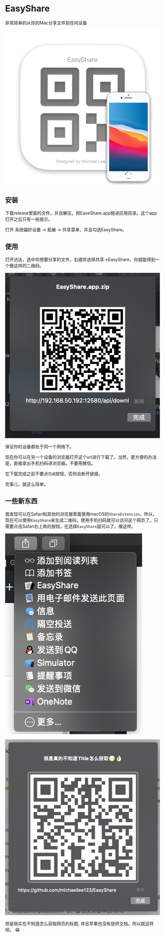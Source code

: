 # EasyShare
非常简单的从你的Mac分享文件到任何设备

 ![logo.png](logo.png)

## 安装

下载release里面的文件，并且解压，把EaseShare.app拖进应用目录。这个app打开之后只有一些提示。

打开 系统偏好设置 -> 拓展 -> 共享菜单，并且勾选EasyShare。

## 使用

打开访达，选中你想要分享的文件，右键并选择共享->EasyShare，你就能得到一个像这样的二维码。

![WX20200505-140330@2x.png](WX20200505-140330@2x.png)

保证你的设备都处于同一个网络下。

现在你可以在另一个设备的浏览器打开这个url进行下载了。当然，更方便的办法是，直接拿出手机扫码进浏览器。不要用微信。

在下载完成之前不要点`完成`按钮，否则会断开链接。

完事儿，就这么简单。

## 一些新东西

我发现可以在Safari和其他的浏览器里面使用macOS的`ShareExtension`，所以，现在可以使用`EasyShare`来生成二维码，使用手机扫码就可以访问这个网页了。只需要点击Safari右上角的按钮，在选择`EasyShare`就可以了。像这样。

![WX20200615-235553@2x.png](WX20200615-235553@2x.png)

![WX20200615-235713@2x.png](WX20200615-235713@2x.png)

但是我实在不知道怎么获取网页的标题, 并且苹果也没有提供文档。所以就这样吧。 😂
